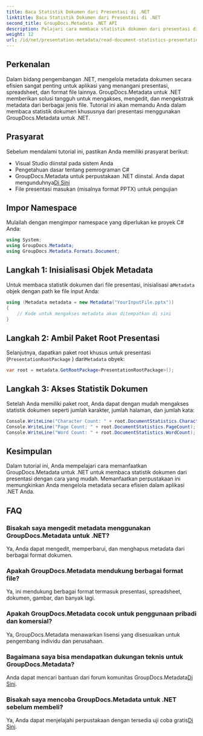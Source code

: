 ```yaml
---
title: Baca Statistik Dokumen dari Presentasi di .NET
linktitle: Baca Statistik Dokumen dari Presentasi di .NET
second_title: GroupDocs.Metadata .NET API
description: Pelajari cara membaca statistik dokumen dari presentasi di .NET menggunakan GroupDocs.Metadata untuk manajemen metadata yang efisien.
weight: 12
url: /id/net/presentation-metadata/read-document-statistics-presentations/
---
```

## Perkenalan
Dalam bidang pengembangan .NET, mengelola metadata dokumen secara efisien sangat penting untuk aplikasi yang menangani presentasi, spreadsheet, dan format file lainnya. GroupDocs.Metadata untuk .NET memberikan solusi tangguh untuk mengakses, mengedit, dan mengekstrak metadata dari berbagai jenis file. Tutorial ini akan memandu Anda dalam membaca statistik dokumen khususnya dari presentasi menggunakan GroupDocs.Metadata untuk .NET.
## Prasyarat
Sebelum mendalami tutorial ini, pastikan Anda memiliki prasyarat berikut:
- Visual Studio diinstal pada sistem Anda
- Pengetahuan dasar tentang pemrograman C#
- GroupDocs.Metadata untuk perpustakaan .NET diinstal. Anda dapat mengunduhnya[Di Sini](https://releases.groupdocs.com/metadata/net/)
- File presentasi masukan (misalnya format PPTX) untuk pengujian

## Impor Namespace
Mulailah dengan mengimpor namespace yang diperlukan ke proyek C# Anda:
```csharp
using System;
using GroupDocs.Metadata;
using GroupDocs.Metadata.Formats.Document;
```
## Langkah 1: Inisialisasi Objek Metadata
 Untuk membaca statistik dokumen dari file presentasi, inisialisasi a`Metadata` objek dengan path ke file input Anda:
```csharp
using (Metadata metadata = new Metadata("YourInputFile.pptx"))
{
    // Kode untuk mengakses metadata akan ditempatkan di sini
}
```
## Langkah 2: Ambil Paket Root Presentasi
Selanjutnya, dapatkan paket root khusus untuk presentasi (`PresentationRootPackage` ) dari`Metadata` obyek:
```csharp
var root = metadata.GetRootPackage<PresentationRootPackage>();
```
## Langkah 3: Akses Statistik Dokumen
Setelah Anda memiliki paket root, Anda dapat dengan mudah mengakses statistik dokumen seperti jumlah karakter, jumlah halaman, dan jumlah kata:
```csharp
Console.WriteLine("Character Count: " + root.DocumentStatistics.CharacterCount);
Console.WriteLine("Page Count: " + root.DocumentStatistics.PageCount);
Console.WriteLine("Word Count: " + root.DocumentStatistics.WordCount);
```

## Kesimpulan
Dalam tutorial ini, Anda mempelajari cara memanfaatkan GroupDocs.Metadata untuk .NET untuk membaca statistik dokumen dari presentasi dengan cara yang mudah. Memanfaatkan perpustakaan ini memungkinkan Anda mengelola metadata secara efisien dalam aplikasi .NET Anda.

## FAQ
### Bisakah saya mengedit metadata menggunakan GroupDocs.Metadata untuk .NET?
Ya, Anda dapat mengedit, memperbarui, dan menghapus metadata dari berbagai format dokumen.
### Apakah GroupDocs.Metadata mendukung berbagai format file?
Ya, ini mendukung berbagai format termasuk presentasi, spreadsheet, dokumen, gambar, dan banyak lagi.
### Apakah GroupDocs.Metadata cocok untuk penggunaan pribadi dan komersial?
Ya, GroupDocs.Metadata menawarkan lisensi yang disesuaikan untuk pengembang individu dan perusahaan.
### Bagaimana saya bisa mendapatkan dukungan teknis untuk GroupDocs.Metadata?
 Anda dapat mencari bantuan dari forum komunitas GroupDocs.Metadata[Di Sini](https://forum.groupdocs.com/c/metadata/14).
### Bisakah saya mencoba GroupDocs.Metadata untuk .NET sebelum membeli?
 Ya, Anda dapat menjelajahi perpustakaan dengan tersedia uji coba gratis[Di Sini](https://releases.groupdocs.com/).